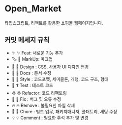 # Open_Market
타입스크립트, 리액트를 활용한 쇼핑몰 웹페이지입니다.

## 커밋 메세지 규칙
- ✨ :sparkles: Feat: 새로운 기능 추가
- 🏷️ :bookmark: MarkUp: 마크업
- 💄 :lipstick: Design : CSS, 사용자 UI 디자인 변경
- 📝 :memo: Docs : 문서 수정
- 🎨 :art: Style : 코드포맷, 세미콜론, 개행, 코드 구조, 형태
- 🤔 :question: Test : 테스트 코드
- ♻️ :recycle: Refactor: 코드 리팩토링
- 🐛 :bug: Fix : 버그 및 오류 수정
- 🔥 :fire: Remove : 불필요한 파일 삭제
- 🔨 :hammer: Chore : 빌드 업무, 패키지매니저, 폴더트리, 세팅 수정
- 💡 :bulb: Comment : 필요한 주석 추가 및 변경
